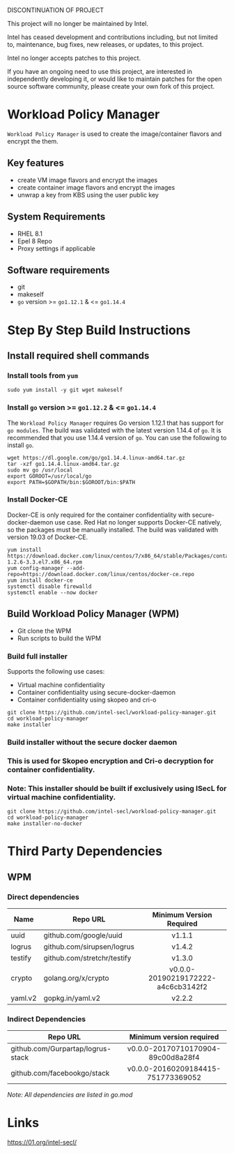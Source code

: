 DISCONTINUATION OF PROJECT

This project will no longer be maintained by Intel.

Intel has ceased development and contributions including, but not limited to, maintenance, bug fixes, new releases, or updates, to this project.  

Intel no longer accepts patches to this project.

If you have an ongoing need to use this project, are interested in independently developing it, or would like to maintain patches for the open source software community, please create your own fork of this project.  
# Workload Policy Manager 

`Workload Policy Manager` is used to create the image/container flavors and encrypt the them.

## Key features

- create VM image flavors and encrypt the images
- create container image flavors and encrypt the images
- unwrap a key from KBS using the user public key


## System Requirements

- RHEL 8.1
- Epel 8 Repo
- Proxy settings if applicable

## Software requirements

- git
- makeself
- `go` version >= `go1.12.1` & <= `go1.14.4`

# Step By Step Build Instructions

## Install required shell commands

### Install tools from `yum`

```shell
sudo yum install -y git wget makeself
```

### Install `go` version >= `go1.12.2` & <= `go1.14.4`
The `Workload Policy Manager` requires Go version 1.12.1 that has support for `go modules`. The build was validated with the latest version 1.14.4 of `go`. It is recommended that you use 1.14.4 version of `go`. You can use the following to install `go`.
```shell
wget https://dl.google.com/go/go1.14.4.linux-amd64.tar.gz
tar -xzf go1.14.4.linux-amd64.tar.gz
sudo mv go /usr/local
export GOROOT=/usr/local/go
export PATH=$GOPATH/bin:$GOROOT/bin:$PATH
```

### Install Docker-CE
Docker-CE is only required for the container confidentiality with secure-docker-daemon use case. Red Hat no longer supports Docker-CE natively, so the packages must be manually installed. The build was validated with version 19.03 of Docker-CE. 
```shell
yum install https://download.docker.com/linux/centos/7/x86_64/stable/Packages/containerd.io-1.2.6-3.3.el7.x86_64.rpm
yum config-manager --add-repo=https://download.docker.com/linux/centos/docker-ce.repo
yum install docker-ce
systemctl disable firewalld
systemctl enable --now docker
```

## Build Workload Policy Manager (WPM)

- Git clone the WPM
- Run scripts to build the WPM

### Build full installer

Supports the following use cases:
- Virtual machine confidentiality
- Container confidentiality using secure-docker-daemon
- Container confidentiality using skopeo and cri-o

```shell
git clone https://github.com/intel-secl/workload-policy-manager.git
cd workload-policy-manager
make installer
```

### Build installer without the secure docker daemon
### This is used for Skopeo encryption and Cri-o decryption for container confidentiality.
### Note: This installer should be built if exclusively using ISecL for virtual machine confidentiality.

```shell
git clone https://github.com/intel-secl/workload-policy-manager.git
cd workload-policy-manager
make installer-no-docker
```

# Third Party Dependencies

## WPM

### Direct dependencies

| Name         | Repo URL                    | Minimum Version Required           |
| -------------| --------------------------- | :--------------------------------: |
| uuid         | github.com/google/uuid      | v1.1.1                             |
| logrus       | github.com/sirupsen/logrus  | v1.4.2                             |
| testify      | github.com/stretchr/testify | v1.3.0                             |
| crypto       | golang.org/x/crypto         | v0.0.0-20190219172222-a4c6cb3142f2 |
| yaml.v2      | gopkg.in/yaml.v2            | v2.2.2                             |


### Indirect Dependencies

| Repo URL                          | Minimum version required           |
| ----------------------------------| :--------------------------------: |
| github.com/Gurpartap/logrus-stack | v0.0.0-20170710170904-89c00d8a28f4 |
| github.com/facebookgo/stack       | v0.0.0-20160209184415-751773369052 |

*Note: All dependencies are listed in go.mod*

# Links

https://01.org/intel-secl/
